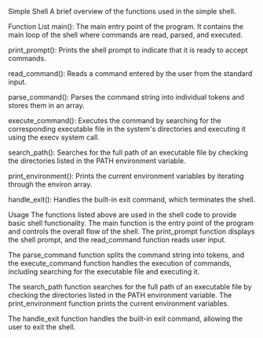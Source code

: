 Simple Shell
A brief overview of the functions used in the simple shell.

Function List
main(): The main entry point of the program. It contains the main loop of the shell where commands are read, parsed, and executed.

print_prompt(): Prints the shell prompt to indicate that it is ready to accept commands.

read_command(): Reads a command entered by the user from the standard input.

parse_command(): Parses the command string into individual tokens and stores them in an array.

execute_command(): Executes the command by searching for the corresponding executable file in the system's directories and executing it using the execv system call.

search_path(): Searches for the full path of an executable file by checking the directories listed in the PATH environment variable.

print_environment(): Prints the current environment variables by iterating through the environ array.

handle_exit(): Handles the built-in exit command, which terminates the shell.

Usage
The functions listed above are used in the shell code to provide basic shell functionality. The main function is the entry point of the program and controls the overall flow of the shell. The print_prompt function displays the shell prompt, and the read_command function reads user input.

The parse_command function splits the command string into tokens, and the execute_command function handles the execution of commands, including searching for the executable file and executing it.

The search_path function searches for the full path of an executable file by checking the directories listed in the PATH environment variable. The print_environment function prints the current environment variables.

The handle_exit function handles the built-in exit command, allowing the user to exit the shell.

